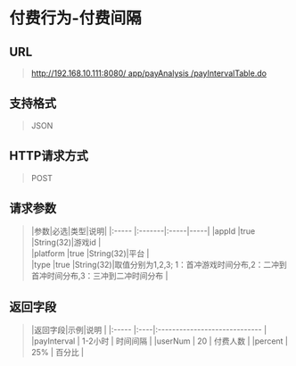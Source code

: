 # 付费行为-付费间隔

## URL
> [http://192.168.10.111:8080/ app/payAnalysis /payIntervalTable.do](http://dataviewer.ilongyuan.com.cn/app/payAnalysis/payIntervalTable.do)

## 支持格式
> JSON

## HTTP请求方式
> POST

## 请求参数
> |参数|必选|类型|说明|
|:-----  |:-------|:-----|-----|
|appId    |true    |String(32)|游戏id |    
|platform    |true    |String(32)|平台 |   
|type    |true    |String(32)|取值分别为1,2,3; 1：首冲游戏时间分布,2：二冲到首冲时间分布,3：三冲到二冲时间分布 |   



## 返回字段
> |返回字段|示例|说明                              |
|:-----   |:----|:-----------------------------    |
|payInterval      |  1-2小时  | 时间间隔  |
|userNum      |  20  | 付费人数  |
|percent	     |  25%  | 百分比 |

